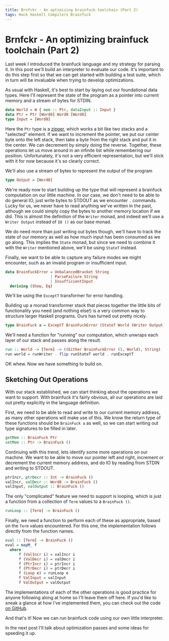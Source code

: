 ```yaml
---
title: Brnfckr - An optimizing brainfuck toolchain (Part 2)
tags: Hack Haskell Compilers Brainfuck
---
```


# Brnfckr - An optimizing brainfuck toolchain (Part 2)

Last week I introduced the brainfuck language and my strategy for
parsing it. In this post we'll build an interpreter to evaluate our code. It's
important to do this step first so that we can get started with building a test
suite, which in turn will be invaluable when trying to develop optimizations.

As usual with Haskell, it's best to start by laying out our foundational data
types. Here I'll represent the state of the program as a pointer into current
memory and a stream of bytes for STDIN.

```haskell
data World = W { mem :: Ptr, dataInput :: Input }
data Ptr = Ptr [Word8] Word8 [Word8]
type Input = [Word8]
```
Here the `Ptr` type is a [zipper][zipper], which works a bit like two stacks
and a "selected" element. If we want to increment the pointer, we put our
center byte onto the left stack, then take a byte from the right stack and put
it in the center. We can decrement by simply doing the reverse. Together, these
operations let us move around in an infinite list while remembering our
position. Unfortunately, it's not a very efficient representation, but we'll
stick with it for now because it's so clearly correct.

We'll also use a stream of bytes to represent the output of the program
```haskell
type Output = [Word8]
```

We're ready now to start building up the type that will represent a brainfuck
computation on our little machine. In our case, we don't need to be able to do
general IO, just write bytes to STDOUT as we encounter `.` commands.
Lucky for us, we never have to read anything we've written in the past,
although we could simply copy the bytes to another memory location if we did.
This is almost the definition of the `Writer` monad, and indeed we'll use a
`Writer Output` instead of `IO ()` as our base monad.

We do need more than just writing out bytes though, we'll have to track the
state of our memory as well as how much input has been consumed as we go along.
This implies the `State` monad, but since we need to combine it with the
`Writer` mentioned above, we'll be using `StateT` instead.

Finally, we want to be able to capture any failure modes we might encounter,
such as an invalid program or insufficient input.

```haskell
data BrainFuckError = UnbalancedBracket String
                    | ParseFailure String
                    | InsufficientInput
  deriving (Show, Eq)
```
 We'll be using the `ExceptT` transformer for error handling.
 
 Building up a monad transformer stack that pieces together the little bits of
 functionality you need (and nothing else!) is a very common way to structure
 larger Haskell programs. Ours has turned out pretty nicely.

```haskell
type BrainFuck a = ExceptT BrainFuckError (StateT World (Writer Output)) a
```
We'll need a function for "running" our computation, which unwraps each layer
of our stack and passes along the result.
```haskell
run :: World -> [Term] -> ((Either BrainFuckError (), World), String)
run world = runWriter . flip runStateT world . runExceptT
```
OK whew. Now we have something to build on.

## Sketching Out Operations

With our stack established, we can start thinking about the operations we want
to support. With brainfuck it's fairly obvious, all our operations are laid out
pretty explicitly in the language definition.

First, we need to be able to read and write to our current memory address, as
many other operations will make use of this. We know the return type of these
functions should be `BrainFuck a` as well, so we can start writing out type
signatures to be filled in later.

```haskell
getMem :: BrainFuck Ptr
setMem :: Ptr -> BrainFuck ()
```
Continuing with this trend, lets identify some more operations on our
machine. We want to be able to move our pointer left and right, increment or
decrement the current memory address, and do IO by reading from STDIN and
writing to STDOUT.
```haskell
ptrIncr, ptrDecr :: Int -> BrainFuck ()
valIncr, valDecr :: Word8 -> BrainFuck ()
valInput, valOutput :: BrainFuck ()
```
The only "complicated" feature we need to support is looping, which is just a
function from a collection of `Term` values to a `BrainFuck ()`.

```haskell
runLoop :: [Term] -> BrainFuck ()
```

Finally, we need a function to perform each of these as appropriate, based on
the `Term` values encountered. For this one, the implementation follows
directly from the function names.

```haskell
eval :: [Term] -> BrainFuck ()
eval = mapM_ f
  where
      f (ValIncr i) = valIncr i
      f (ValDecr i) = valDecr i
      f (PtrIncr i) = ptrIncr i
      f (PtrDecr i) = ptrDecr i
      f (Loop e) = runLoop e
      f ValInput = valInput
      f ValOutput = valOutput
```
The implementations of each of the other operations is good practice for anyone
following along at home so I'll leave them off here. If you'd like to sneak a
glance at how I've implemented them, you can check out the code
[on GitHub][repo].

And that's it! Now we can run brainfuck code using our own little interpreter.

In the next post I'll talk about optimization passes and some ideas for
speeding it up.

[zipper]: FIXME
[repo]: https://github.com/johntyree/brnfckr/blob/tree/FIXME
